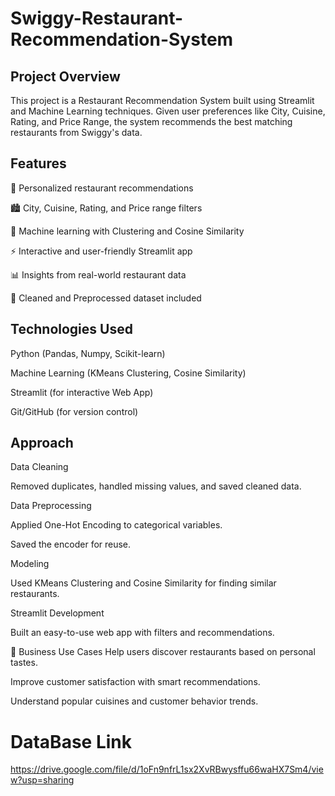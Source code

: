 # Swiggy-Restaurant-Recommendation-System

## Project Overview
This project is a Restaurant Recommendation System built using Streamlit and Machine Learning techniques.
Given user preferences like City, Cuisine, Rating, and Price Range, the system recommends the best matching restaurants from Swiggy's data.

## Features
🎯 Personalized restaurant recommendations

🏙️ City, Cuisine, Rating, and Price range filters

🧠 Machine learning with Clustering and Cosine Similarity

⚡ Interactive and user-friendly Streamlit app

📊 Insights from real-world restaurant data

📂 Cleaned and Preprocessed dataset included

## Technologies Used

Python (Pandas, Numpy, Scikit-learn)

Machine Learning (KMeans Clustering, Cosine Similarity)

Streamlit (for interactive Web App)

Git/GitHub (for version control)

## Approach

Data Cleaning

Removed duplicates, handled missing values, and saved cleaned data.

Data Preprocessing

Applied One-Hot Encoding to categorical variables.

Saved the encoder for reuse.

Modeling

Used KMeans Clustering and Cosine Similarity for finding similar restaurants.

Streamlit Development

Built an easy-to-use web app with filters and recommendations.

🎯 Business Use Cases
Help users discover restaurants based on personal tastes.

Improve customer satisfaction with smart recommendations.

Understand popular cuisines and customer behavior trends.


# DataBase Link
https://drive.google.com/file/d/1oFn9nfrL1sx2XvRBwysffu66waHX7Sm4/view?usp=sharing
